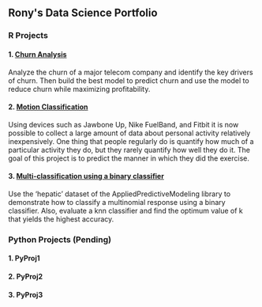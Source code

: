 ## Rony's Data Science Portfolio  

### R Projects

#### 1. [Churn Analysis](http://htmlpreview.github.io/?https://github.com/ronymc30/ronymc30.github.io/blob/master/telecomchurn.html)  
Analyze the churn of a major telecom company and identify the key drivers of churn. Then build the best model to predict churn and use the model to reduce churn while maximizing profitability.

#### 2. [Motion Classification](http://htmlpreview.github.io/?https://github.com/ronymc30/ronymc30.github.io/blob/master/ActivityDetect.html)  
Using devices such as Jawbone Up, Nike FuelBand, and Fitbit it is now possible to collect a large amount of data about personal activity relatively inexpensively. One thing that people regularly do is quantify how much of a particular activity they do, but they rarely quantify how well they do it. The goal of this project is to predict the manner in which they did the exercise.  

#### 3. [Multi-classification using a binary classifier](http://htmlpreview.github.io/?https://github.com/ronymc30/ronymc30.github.io/blob/master/MultiLogistic.html)  
Use the ‘hepatic’ dataset of the AppliedPredictiveModeling library to demonstrate how to classify a multinomial response using a binary classifier. Also, evaluate a knn classifier and find the optimum value of k that yields the highest accuracy.

### Python Projects (Pending) 

#### 1. PyProj1

#### 2. PyProj2

#### 3. PyProj3

